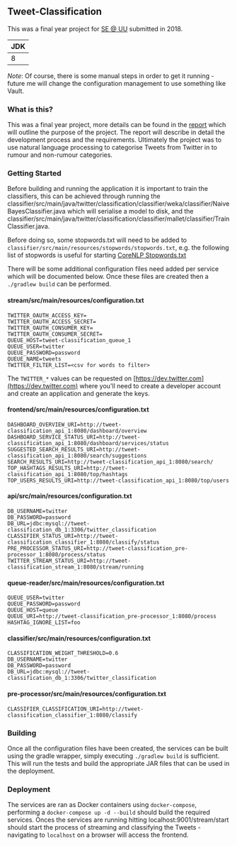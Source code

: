 ## Tweet-Classification

This was a final year project for [SE @ UU](https://www.ulster.ac.uk/courses/201920/software-engineering-15299) submitted in 2018.

| JDK |
|-----|
|  8  |


_Note_: Of course, there is some manual steps in order to get it running - future me will change the configuration management to use something like Vault.

### What is this?

This was a final year project, more details can be found in the [report](./documentation/FinalReport.pdf) which will outline the purpose of the project. The report will describe in detail the development process and the requirements. Ultimately the project was to use natural language processing to categorise Tweets from Twitter in to rumour and non-rumour categories.

### Getting Started

Before building and running the application it is important to train the classifiers, this can be achieved through running the classifier/src/main/java/twitter/classification/classifier/weka/classifier/NaiveBayesClassifier.java which will serialise a model to disk, and the classifier/src/main/java/twitter/classification/classifier/mallet/classifier/TrainClassifier.java.

Before doing so, some stopwords.txt will need to be added to `classifier/src/main/resources/stopwords/stopwords.txt`, e.g. the following list of stopwords is useful for starting [CoreNLP Stopwords.txt](https://raw.githubusercontent.com/stanfordnlp/CoreNLP/master/data/edu/stanford/nlp/patterns/surface/stopwords.txt)

There will be some additional configuration files need added per service which will be documented below. Once these files are created then a `./gradlew build` can be performed.

#### stream/src/main/resources/configuration.txt

```
TWITTER_OAUTH_ACCESS_KEY=
TWITTER_OAUTH_ACCESS_SECRET=
TWITTER_OAUTH_CONSUMER_KEY=
TWITTER_OAUTH_CONSUMER_SECRET=
QUEUE_HOST=tweet-classification_queue_1
QUEUE_USER=twitter
QUEUE_PASSWORD=password
QUEUE_NAME=tweets
TWITTER_FILTER_LIST=<csv for words to filter>
```

The `TWITTER_*` values can be requested on [https://dev.twitter.com](https://dev.twitter.com) where you'll need to create a developer account and create an application and generate the keys.

#### frontend/src/main/resources/configuration.txt

```
DASHBOARD_OVERVIEW_URI=http://tweet-classification_api_1:8080/dashboard/overview
DASHBOARD_SERVICE_STATUS_URI=http://tweet-classification_api_1:8080/dashboard/services/status
SUGGESTED_SEARCH_RESULTS_URI=http://tweet-classification_api_1:8080/search/suggestions
SEARCH_RESULTS_URI=http://tweet-classification_api_1:8080/search/
TOP_HASHTAGS_RESULTS_URI=http://tweet-classification_api_1:8080/top/hashtags
TOP_USERS_RESULTS_URI=http://tweet-classification_api_1:8080/top/users
```

#### api/src/main/resources/configuration.txt

```
DB_USERNAME=twitter
DB_PASSWORD=password
DB_URL=jdbc:mysql://tweet-classification_db_1:3306/twitter_classification
CLASSIFIER_STATUS_URI=http://tweet-classification_classifier_1:8080/classify/status
PRE_PROCESSOR_STATUS_URI=http://tweet-classification_pre-processor_1:8080/process/status
TWITTER_STREAM_STATUS_URI=http://tweet-classification_stream_1:8080/stream/running
```

#### queue-reader/src/main/resources/configuration.txt

```
QUEUE_USER=twitter
QUEUE_PASSWORD=password
QUEUE_HOST=queue
QUEUE_URI=http://tweet-classification_pre-processor_1:8080/process
HASHTAG_IGNORE_LIST=foo
```

#### classifier/src/main/resources/configuration.txt

```
CLASSIFICATION_WEIGHT_THRESHOLD=0.6
DB_USERNAME=twitter
DB_PASSWORD=password
DB_URL=jdbc:mysql://tweet-classification_db_1:3306/twitter_classification
```

#### pre-processor/src/main/resources/configuration.txt

```
CLASSIFIER_CLASSIFICATION_URI=http://tweet-classification_classifier_1:8080/classify
```

### Building

Once all the configuration files have been created, the services can be built using the gradle wrapper, simply executing `./gradlew build` is sufficient. This will run the tests and build the appropriate JAR files that can be used in the deployment.

### Deployment

The services are ran as Docker containers using `docker-compose`, performing a `docker-compose up -d --build` should build the required services. Onces the services are running hitting localhost:9001/stream/start should start the process of streaming and classifying the Tweets - navigating to `localhost` on a browser will access the frontend.